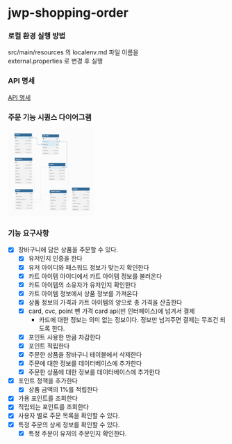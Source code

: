 # jwp-shopping-order

### 로컬 환경 실행 방법
src/main/resources 의 localenv.md 파일 이름을   
external.properties 로 변경 후 실행

### API 명세
[API 명세](API.md)

### 주문 기능 시퀀스 다이어그램

<img src="img.png" alt="img" width="200" height="200">

### 기능 요구사항

- [x] 장바구니에 담은 상품을 주문할 수 있다.
    - [x] 유저인지 인증을 한다
    - [x] 유저 아이디와 패스워드 정보가 맞는지 확인한다
    - [x] 카트 아이템 아이디에서 카트 아이템 정보를 불러온다
    - [x] 카트 아이템의 소유자가 유저인지 확인한다
    - [x] 카트 아이템 정보에서 상품 정보를 가져온다
    - [x] 상품 정보의 가격과 카트 아이템의 양으로 총 가격을 산출한다
    - [x] card, cvc, point 뺀 가격 card api(빈 인터페이스)에 넘겨서 결제
        - 카드에 대한 정보는 의미 없는 정보이다. 정보만 넘겨주면 결제는 무조건 되도록 한다.
    - [x] 포인트 사용한 만큼 차감한다
    - [x] 포인트 적립한다
    - [x] 주문한 상품을 장바구니 테이블에서 삭제한다
    - [x] 주문에 대한 정보를 데이터베이스에 추가한다
    - [x] 주문한 상품에 대한 정보를 데이터베이스에 추가한다
- [x] 포인트 정책을 추가한다
    - [x] 상품 금액의 1%를 적립한다
- [x] 가용 포인트를 조회한다
- [x] 적립되는 포인트를 조회한다
- [x] 사용자 별로 주문 목록을 확인할 수 있다.
- [x] 특정 주문의 상세 정보를 확인할 수 있다.
    - [x] 특정 주문이 유저의 주문인지 확인한다.

